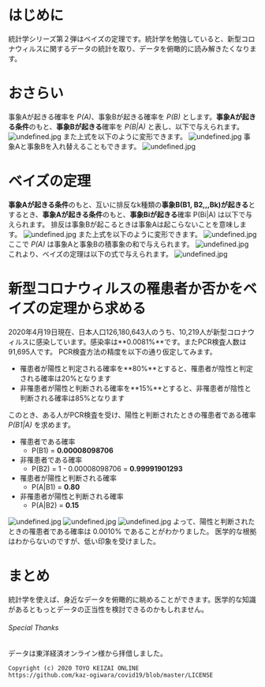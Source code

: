 # はじめに
統計学シリーズ第２弾はベイズの定理です。統計学を勉強していると、新型コロナウィルスに関するデータの統計を取り、データを俯瞰的に読み解きたくなります。

# おさらい
事象Aが起きる確率を *P(A)*、事象Bが起きる確率を *P(B)* とします。**事象Aが起きる条件**のもと、**事象Bが起きる**確率を *P(B|A)* と表し、以下で与えられます。
![undefined.jpg](https://s3.qrunch.io/31df4dd9456636e2e648d9351c950208.png)
また上式を以下のように変形できます。
![undefined.jpg](https://s3.qrunch.io/5f5e98429b6ef5921ee6069ff37c5357.png)
事象Aと事象Bを入れ替えることもできます。
![undefined.jpg](https://s3.qrunch.io/faec268c125dba30080f9f035762f756.png)

# ベイズの定理
**事象Aが起きる条件**のもと、互いに排反なk種類の**事象B(B1, B2,,,Bk)が起きる**とするとき、**事象Aが起きる条件**のもと、**事象Biが起きる**確率 P(Bi|A) は以下で与えられます。
排反は事象Bが起こるときは事象Aは起こらないことを意味します。
![undefined.jpg](https://s3.qrunch.io/c9cf44044c79c3652539980bf0b15104.png)
また上式を以下のように変形できます。
![undefined.jpg](https://s3.qrunch.io/0a61b2fee86a9608ca64d7cc77be9b45.png)
ここで *P(A)* は事象Aと事象Bの積事象の和で与えられます。
![undefined.jpg](https://s3.qrunch.io/009a43c7ce1f0e3ec2b3fed1de4d18c4.png)
これより、ベイズの定理は以下の式で与えられます。
![undefined.jpg](https://s3.qrunch.io/25de36d167c32209ac4b51781dba46ab.png)

# 新型コロナウィルスの罹患者か否かをベイズの定理から求める
2020年4月19日現在、日本人口126,180,643人のうち、10,219人が新型コロナウィルスに感染しています。感染率は**0.0081%**です。またPCR検査人数は91,695人です。
PCR検査方法の精度を以下の通り仮定してみます。
- 罹患者が陽性と判定される確率を**80%**とすると、罹患者が陰性と判定される確率は20%となります
- 非罹患者が陽性と判断される確率を**15%**とすると、非罹患者が陰性と判断される確率は85%となります

このとき、ある人がPCR検査を受け、陽性と判断されたときの罹患者である確率 *P(B1|A)* を求めます。
- 罹患者である確率
    - P(B1) = **0.00008098706**
- 非罹患者である確率
    - P(B2) = 1 - 0.00008098706 = **0.99991901293**
- 罹患者が陽性と判断される確率
    - P(A|B1) = **0.80**
- 非罹患者が陽性と判断される確率
    - P(A|B2) = **0.15**

![undefined.jpg](https://s3.qrunch.io/770fd19b5bf566291ec4db81f110e00a.png)
![undefined.jpg](https://s3.qrunch.io/424a037cb2d033f355fcaeaab859f3ae.png)
![undefined.jpg](https://s3.qrunch.io/977b486a85185c3b8c0f3d10c7fa180c.png)
よって、陽性と判断されたときの罹患者である確率は 0.0010% であることがわかりました。
医学的な根拠はわからないのですが、低い印象を受けました。

# まとめ
統計学を使えば、身近なデータを俯瞰的に眺めることができます。医学的な知識があるともっとデータの正当性を検討できるのかもしれません。

###### Special Thanks
データは東洋経済オンライン様から拝借しました。
```
Copyright (c) 2020 TOYO KEIZAI ONLINE
https://github.com/kaz-ogiwara/covid19/blob/master/LICENSE
```
